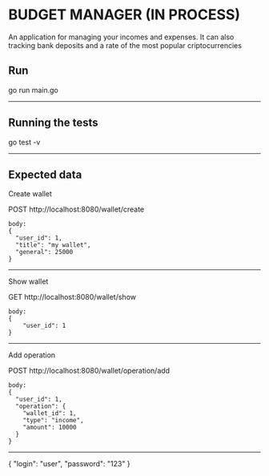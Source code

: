 # BUDGET MANAGER (IN PROCESS)

An application for managing your incomes and expenses.
It can also tracking bank deposits and a rate of the most popular criptocurrencies 

## Run
go run main.go

---

## Running the tests
go test -v

---
## Expected data
Create wallet

POST http://localhost:8080/wallet/create

```
body:
{
  "user_id": 1,
  "title": "my wallet",
  "general": 25000
}
```

---

Show wallet

GET http://localhost:8080/wallet/show
```
body:
{
    "user_id": 1
}
```
---

Add operation

POST http://localhost:8080/wallet/operation/add
```
body:
{
  "user_id": 1,
  "operation": {
    "wallet_id": 1,
    "type": "income",
    "amount": 10000
  }
}
```
---

{
  "login": "user",
  "password": "123"
}